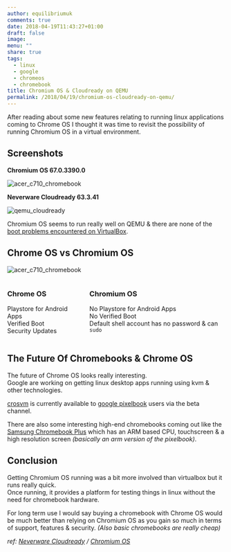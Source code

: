 ```yaml
---
author: equilibriumuk
comments: true
date: 2018-04-19T11:43:27+01:00
draft: false
image:
menu: ""
share: true
tags:
  - linux
  - google
  - chromeos
  - chromebook
title: Chromium OS & Cloudready on QEMU
permalink: /2018/04/19/chromium-os-cloudready-on-qemu/
---
```


After reading about some new features relating to running linux applications coming to Chrome OS I thought it was time to revisit the possibility of running Chromium OS in a virtual environment.

## Screenshots

**Chromium OS 67.0.3390.0**

<p class="text-center"><img src="/media/images/2018/04/chromiumos_1080p_800.jpg" alt="acer_c710_chromebook"></p>

**Neverware Cloudready 63.3.41**

<p class="text-center"><img alt="qemu_cloudready" src="/media/images/2018/04/cloudready_qemu_800.png"></p>

Chromium OS seems to run really well on QEMU & there are none of the <a href="/2016/02/19/cloudready-virtualbox/" target="_blank">boot problems encountered on VirtualBox</a>.

## Chrome OS vs Chromium OS

<p class="text-center"><img src="/media/images/2018/04/chromeos_vs_chromiumos.png" alt="acer_c710_chromebook"></p>

<div class="columns">
    <div class="column">
        <h3 id="Chrome OS">Chrome OS</h3>
        <p><i class="fa-solid fa-thumbs-up"></i> Playstore for Android Apps<br/>
        <i class="fa-solid fa-thumbs-up"></i> Verified Boot<br/>
        <i class="fa-solid fa-thumbs-up"></i> Security Updates
        </p>
    </div>
    <div class="column">
        <h3 id="Chromium OS">Chromium OS</h3>
        <p><i class="fa-solid fa-thumbs-down"></i> No Playstore for Android Apps<br/>
<i class="fa-solid fa-thumbs-down"></i> No Verified Boot<br/>
<i class="fa-solid fa-unlock"></i> Default shell account has no password & can <code>sudo</code>
    </div>
</div>

## The Future Of Chromebooks & Chrome OS

The future of Chrome OS looks really interesting.<br/>
Google are working on getting linux desktop apps running using kvm & other technologies.<br/>

<a href="https://chromium.googlesource.com/chromiumos/platform/crosvm/" target="_blank" aria-label="go to crosvm" rel="noopener noreferrer">crosvm</a> is currently available to <a href="https://store.google.com/product/google_pixelbook" target="_blank" aria-label="go to google store" rel="noopener noreferrer">google pixelbook</a> users via the beta channel.

There are also some interesting high-end chromebooks coming out like the <a href="https://www.samsung.com/us/computing/chromebooks/12-14/xe513c24-k01us-xe513c24-k01us/" target="_blank" aria-label="go to samsung" rel="noopener noreferrer">Samsung Chromebook Plus</a> which has an ARM based CPU, touchscreen & a high resolution screen _(basically an arm version of the pixelbook)_.

## Conclusion

Getting Chromium OS running was a bit more involved than virtualbox but it runs really quick.<br/>
Once running, it provides a platform for testing things in linux without the need for chromebook hardware.

For long term use I would say buying a chromebook with Chrome OS would be much better than relying on Chromium OS as you gain so much in terms of support, features & security. _(Also basic chromebooks are really cheap)_

<p class="text-right"><em>ref: <a href="https://www.neverware.com/" target="_blank" aria-label="go to neverware" rel="noopener noreferrer">Neverware Cloudready</a> / <a href="https://www.chromium.org/chromium-os" target="_blank" aria-label="go to chromiumos" rel="noopener noreferrer">Chromium OS</a></em></p>
